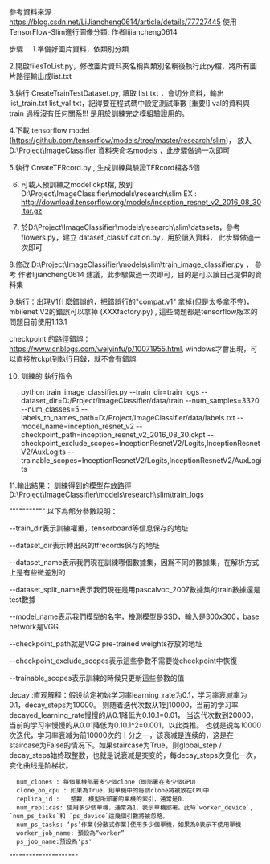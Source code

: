 參考資料來源：https://blog.csdn.net/LiJiancheng0614/article/details/77727445  使用TensorFlow-Slim進行圖像分類: 作者lijiancheng0614 


步驟：
1.準備好圖片資料，依類別分類

2.開啟filesToList.py，修改圖片資料夾名稱與類別名稱後執行此py檔，將所有圖片路徑輸出成list.txt

3.執行 CreateTrainTestDataset.py, 讀取 list.txt ，會切分資料，輸出 list_train.txt list_val.txt，記得要在程式碼中設定測試筆數
[重要!] val的資料與train 過程沒有任何關系!!! 是用於訓練完之模組驗證用的。

4.下載 tensorflow model (https://github.com/tensorflow/models/tree/master/research/slim)，
放入D:\Project\ImageClassifier 資料夾命名models ，此步驟做過一次即可

5.執行 CreateTFRcord.py , 生成訓練與驗證TFRcord檔各5個

6. 可載入預訓練之model ckpt檔, 放到 D:\Project\ImageClassifier\models\research\slim    EX : http://download.tensorflow.org/models/inception_resnet_v2_2016_08_30.tar.gz
   
7. 於D:\Project\ImageClassifier\models\research\slim\datasets，參考flowers.py，建立 dataset_classification.py，用於讀入資料， 此步驟做過一次即可

8.修改 D:\Project\ImageClassifier\models\slim\train_image_classifier.py ， 參考 作者lijiancheng0614 建議，此步驟做過一次即可，目的是可以讀自己提供的資料集

9.執行：出現V1什麼錯誤的，把錯誤行的"compat.v1" 拿掉(但是太多拿不完)，mbilenet V2的錯誤可以拿掉 (XXXfactory.py) , 這些問題都是tensorflow版本的問題目前使用1.13.1

checkpoint 的路徑錯誤：https://www.cnblogs.com/weiyinfu/p/10071955.html, windows才會出現，可以直接放ckpt到執行目錄，就不會有錯誤

10. 訓練的 執行指令


    python train_image_classifier.py --train_dir=train_logs --dataset_dir=D:/Project/ImageClassifier/data/train --num_samples=3320 --num_classes=5 --labels_to_names_path=D:/Project/ImageClassifier/data/labels.txt --model_name=inception_resnet_v2 --checkpoint_path=inception_resnet_v2_2016_08_30.ckpt --checkpoint_exclude_scopes=InceptionResnetV2/Logits,InceptionResnetV2/AuxLogits --trainable_scopes=InceptionResnetV2/Logits,InceptionResnetV2/AuxLogits

11.輸出結果：
    訓練得到的模型存放路徑 D:\Project\ImageClassifier\models\research\slim\train_logs
    
    
"""""""""""
以下為部分參數說明：

--train_dir表示訓練權重，tensorboard等信息保存的地址

--dataset_dir表示轉出來的tfrecords保存的地址

--dataset_name表示我們現在訓練哪個數據集，因爲不同的數據集，在解析方式上是有些微差別的

--dataset_split_name表示我們現在是用pascalvoc_2007數據集的train數據還是test數據

--model_name表示我們模型的名字，檢測模型是SSD，輸入是300x300，base network是VGG

--checkpoint_path就是VGG pre-trained weights存放的地址

--checkpoint_exclude_scopes表示這些參數不需要從checkpoint中恢復

--trainable_scopes表示訓練的時候只更新這些參數的值

decay :直观解释：假设给定初始学习率learning_rate为0.1，学习率衰减率为0.1，decay_steps为10000。
则随着迭代次数从1到10000，当前的学习率decayed_learning_rate慢慢的从0.1降低为0.10.1=0.01，
当迭代次数到20000，当前的学习率慢慢的从0.01降低为0.10.1^2=0.001，以此类推。 也就是说每10000次迭代，学习率衰减为前10000次的十分之一，该衰减是连续的，这是在staircase为False的情况下。如果staircase为True，则global_step / decay_steps始终取整数，也就是说衰减是突变的，每decay_steps次变化一次，变化曲线是阶梯状。

      num_clones : 每個單機部署多少個clone（即部署在多少個GPU）
      clone_on_cpu : 如果為True，則單機中的每個clone將被放在CPU中
      replica_id :   整數，模型所部署的單機的索引，通常是0.  
      num_replicas: 使用多少個單機，通常為1，表示單機部署。此時`worker_device`, `num_ps_tasks`和 `ps_device`這幾個引數將被忽略。
      num_ps_tasks: ‘ps’作業(分散式作業)使用多少個單機，如果為0表示不使用單機
      worker_job_name: 預設為“worker”
      ps_job_name:預設為'ps'
"""""""""""""""""""""




    



